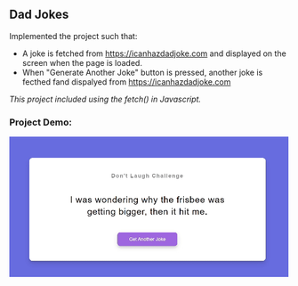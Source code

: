 ## Dad Jokes
Implemented the project such that:
- A joke is fetched from https://icanhazdadjoke.com and displayed on the screen when the page is loaded. 
- When "Generate Another Joke" button is pressed, another joke is fecthed fand dispalyed from https://icanhazdadjoke.com

*This project included using the fetch() in Javascript.*

### Project Demo:
![Project Demo](https://github.com/milan-vishnoi/50-Days-50-Projects/blob/main/10.%20Dad%20Jokes/demo.gif)